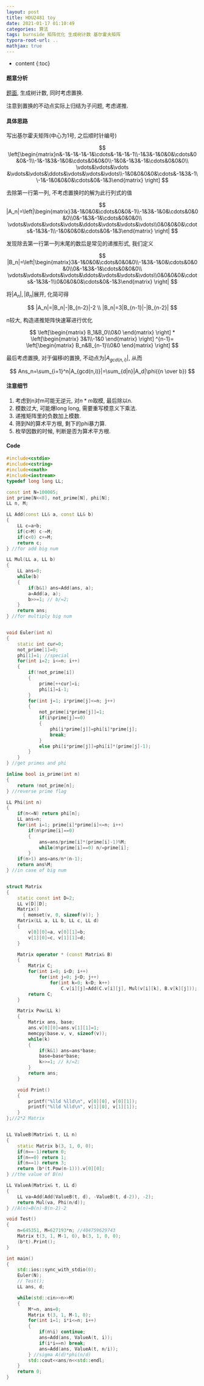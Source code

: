 ```yaml
---
layout: post
title: HDU2481 toy
date: 2021-01-17 01:10:49
categories: 算法
tags: burnside 矩阵优化 生成树计数 基尔霍夫矩阵
typora-root-url: ..
mathjax: true
---
```


* content
{:toc}
#### 题意分析

[题面](http://acm.hdu.edu.cn/showproblem.php?pid=2481), 生成树计数, 同时考虑置换.

注意到置换的不动点实际上归结为子问题, 考虑递推.

<!-- more -->

#### 具体思路

写出基尔霍夫矩阵(中心为1号, 之后顺时针编号)

$$
\left[\begin{matrix}n&-1&-1&-1&-1&\cdots&-1&-1&-1\\-1&3&-1&0&0&\cdots&0&0&-1\\-1&-1&3&-1&0&\cdots&0&0&0\\-1&0&-1&3&-1&\cdots&0&0&0\\ \vdots&\vdots&\vdots &\vdots&\vdots&\ddots&\vdots&\vdots&\vdots\\-1&0&0&0&0&\cdots&-1&3&-1\\-1&-1&0&0&0&\cdots&0&-1&3\end{matrix} \right]
$$

去除第一行第一列, 不考虑置换时的解为此行列式的值

$$
|A_n|=\left|\begin{matrix}3&-1&0&0&\cdots&0&0&-1\\-1&3&-1&0&\cdots&0&0&0\\0&-1&3&-1&\cdots&0&0&0\\ \vdots&\vdots&\vdots&\vdots&\ddots&\vdots&\vdots&\vdots\\0&0&0&0&\cdots&-1&3&-1\\-1&0&0&0&\cdots&0&-1&3\end{matrix} \right|
$$

发现除去第一行第一列末尾的数后是常见的递推形式, 我们定义

$$
|B_n|=\left|\begin{matrix}3&-1&0&0&\cdots&0&0&0\\-1&3&-1&0&\cdots&0&0&0\\0&-1&3&-1&\cdots&0&0&0\\ \vdots&\vdots&\vdots&\vdots&\ddots&\vdots&\vdots&\vdots\\0&0&0&0&\cdots&-1&3&-1\\0&0&0&0&\cdots&0&-1&3\end{matrix} \right|
$$

将$|A_n|, |B_n|$展开, 化简可得

$$
|A_n|=|B_n|-|B_{n-2}|-2 \\
|B_n|=3|B_{n-1}|-|B_{n-2}|
$$

n较大, 构造递推矩阵快速幂进行优化

$$
\left[\begin{matrix} 
B_1&B_0\\0&0
\end{matrix} \right]
*
\left[\begin{matrix} 
3&1\\-1&0
\end{matrix} \right]
^{n-1}=
\left[\begin{matrix} 
B_n&B_{n-1}\\0&0
\end{matrix} \right]
$$

最后考虑置换, 对于偏移i的置换, 不动点为$|A_{gcd(n,i)}|$, 从而

$$
Ans_n=\sum_{i=1}^n|A_{gcd(n,i)}|=\sum_{d|n}|A_d|\phi({n \over b})
$$

#### 注意细节

1. 考虑到n对m可能无逆元, 对$n*m$取模, 最后除以n.
2. 模数过大, 可能爆long long, 需要重写模意义下乘法.
3. 递推矩阵里的负数加上模数.
4. 筛到N的算术平方根, 剩下的phi暴力算.
5. 枚举因数的时候, 判断是否为算术平方根.

#### Code

```c++
#include<cstdio>
#include<cstring>
#include<cmath>
#include<iostream>
typedef long long LL;

const int N=100005;
int prime[N<<8], not_prime[N], phi[N];
LL n, M;

LL Add(const LL& a, const LL& b)
{
    LL c=a+b;
    if(c>M) c-=M;
    if(c<0) c+=M;
    return c;
} //for add big num

LL Mul(LL a, LL b)
{
    LL ans=0;
    while(b)
    {
        if(b&1) ans=Add(ans, a);
        a=Add(a, a);
        b>>=1; // b/=2;
    }
    return ans;
} //for multiply big num


void Euler(int n)
{
    static int cur=0;
    not_prime[1]=0;
    phi[1]=1; //special
    for(int i=2; i<=n; i++)
    {
        if(!not_prime[i])
        {
            prime[++cur]=i;
            phi[i]=i-1;
        }
        for(int j=1; i*prime[j]<=n; j++)
        {
            not_prime[i*prime[j]]=1;
            if(i%prime[j]==0)
            {
                phi[i*prime[j]]=phi[i]*prime[j];
                break;
            }
            else phi[i*prime[j]]=phi[i]*(prime[j]-1);
        }
    }
} //get primes and phi

inline bool is_prime(int n)
{
    return !not_prime[n];
} //reverse prime flag

LL Phi(int n)
{
    if(n<=N) return phi[n];
    LL ans=n;
    for(int i=1; prime[i]*prime[i]<=n; i++)
        if(n%prime[i]==0)
        {
            ans=ans/prime[i]*(prime[i]-1)%M;
            while(n%prime[i]==0) n/=prime[i];
        }
    if(n>1) ans=ans/n*(n-1);
    return ans%M;
} //in case of big num


struct Matrix
{ 
    static const int D=2;
    LL v[D][D];
    Matrix()
      { memset(v, 0, sizeof(v)); }
    Matrix(LL a, LL b, LL c, LL d)
    {
        v[0][0]=a, v[0][1]=b;
        v[1][0]=c, v[1][1]=d;
    }

    Matrix operator * (const Matrix& B)
    {
        Matrix C;
        for(int i=0; i<D; i++)
            for(int j=0; j<D; j++)
                for(int k=0; k<D; k++)
                    C.v[i][j]=Add(C.v[i][j], Mul(v[i][k], B.v[k][j]));
        return C;
    }

    Matrix Pow(LL k)
    {
        Matrix ans, base;
        ans.v[0][0]=ans.v[1][1]=1;
        memcpy(base.v, v, sizeof(v));
        while(k)
        {
            if(k&1) ans=ans*base;
            base=base*base;
            k>>=1; // k/=2;
        }
        return ans;
    }

    void Print()
    {
        printf("%lld %lld\n", v[0][0], v[0][1]);
        printf("%lld %lld\n", v[1][0], v[1][1]);
    }
};//2*2 Matrix


LL ValueB(Matrix& t, LL n)
{
    static Matrix b(3, 1, 0, 0);
    if(n==-1)return 0;
    if(n==0) return 1;
    if(n==1) return 3;
    return (b*(t.Pow(n-1))).v[0][0];
} //the value of B(n)

LL ValueA(Matrix& t, LL d)
{
    LL va=Add(Add(ValueB(t, d), -ValueB(t, d-2)), -2);
    return Mul(va, Phi(n/d));
} //A(n)=B(n)-B(n-2)-2

void Test()
{
    n=645351, M=627193*n; //404759629743
    Matrix t(3, 1, M-1, 0), b(3, 1, 0, 0);
    (b*t).Print();
}

int main()
{
    std::ios::sync_with_stdio(0);
    Euler(N);
    // Test();
    LL ans, d;

    while(std::cin>>n>>M)
    {
        M*=n, ans=0;
        Matrix t(3, 1, M-1, 0);
        for(int i=1; i*i<=n; i++)
        {
            if(n%i) continue;
            ans=Add(ans, ValueA(t, i));
            if(i*i==n) break;
            ans=Add(ans, ValueA(t, n/i));
        } //sigma A(d)*phi(n/d)
        std::cout<<ans/n<<std::endl;
    }
    return 0;
}
```

